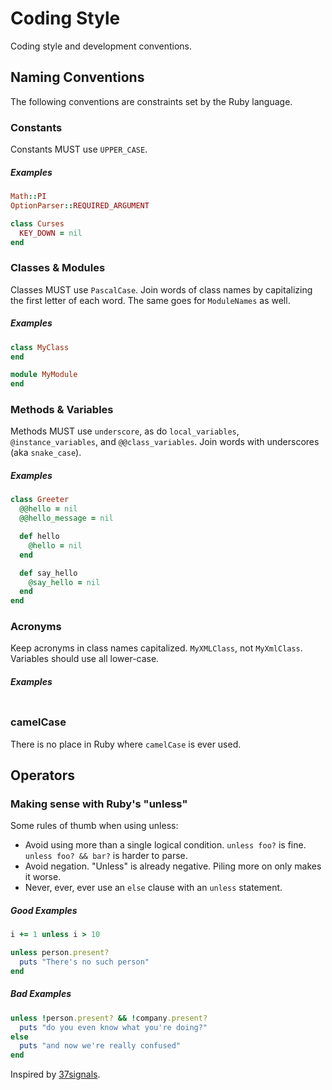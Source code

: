 # Coding Style

Coding style and development conventions.

## Naming Conventions

The following conventions are constraints set by the Ruby language.

### Constants

Constants MUST use `UPPER_CASE`.

##### Examples

```ruby
Math::PI
OptionParser::REQUIRED_ARGUMENT

class Curses
  KEY_DOWN = nil
end
```

### Classes & Modules

Classes MUST use `PascalCase`. Join words of class names by capitalizing the first letter of each word. The same goes for `ModuleNames` as well.

##### Examples

```ruby
class MyClass
end

module MyModule
end
```

### Methods & Variables

Methods MUST use `underscore`, as do `local_variables`, `@instance_variables`, and `@@class_variables`. Join words with underscores (aka `snake_case`).

##### Examples

```ruby
class Greeter
  @@hello = nil
  @@hello_message = nil

  def hello
    @hello = nil
  end

  def say_hello
    @say_hello = nil
  end
end
```

### Acronyms

Keep acronyms in class names capitalized. `MyXMLClass`, not `MyXmlClass`. Variables should use all lower-case.

##### Examples

```ruby

```

### camelCase

There is no place in Ruby where `camelCase` is ever used.

## Operators

### Making sense with Ruby's "unless" 

Some rules of thumb when using unless:

* Avoid using more than a single logical condition. `unless foo?` is fine. `unless foo? && bar?` is harder to parse.
* Avoid negation. "Unless" is already negative. Piling more on only makes it worse.
* Never, ever, ever use an `else` clause with an `unless` statement.

##### Good Examples

```ruby
i += 1 unless i > 10

unless person.present?
  puts "There's no such person" 
end
```

##### Bad Examples

```ruby
unless !person.present? && !company.present?
  puts "do you even know what you're doing?" 
else
  puts "and now we're really confused" 
end
```

Inspired by [37signals][1].


  [1]: http://37signals.com/svn/posts/2699-making-sense-with-rubys-unless

